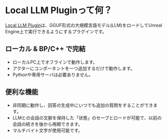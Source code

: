 # Local LLM Pluginって何？

[Local LLM Plugin](https://vrlab.akiya-souken.co.jp/products/localllmplugin/)は、GGUF形式の大規模言語モデル(LLM)をロードしてUnreal Engine上で実行できるようにするプラグインです。

<!-- <iframe width="560" height="315" src="https://www.youtube.com/embed/xjIJklDqJdE" title="YouTube video player" frameborder="0" allow="accelerometer; autoplay; clipboard-write; encrypted-media; gyroscope; picture-in-picture" allowfullscreen></iframe> -->

## ローカル & BP/C++ で完結

- ローカルPC上でオフラインで動作します。
- アクターにコンポーネントを一つ追加するだけで動作します。
- Pythonや専用サーバは必要ありません。

## 便利な機能

- 非同期に動作し、回答の生成中にいつでも追加の質問をすることができます。
- LLMとの会話の文脈を保持した「状態」のセーブとロードが可能で、以前の会話の続きを後から再開できます。
- マルチバイト文字が使用可能です。

<!-- - [デモプロジェクト](./demo)を無料でダウンロードできます。 -->